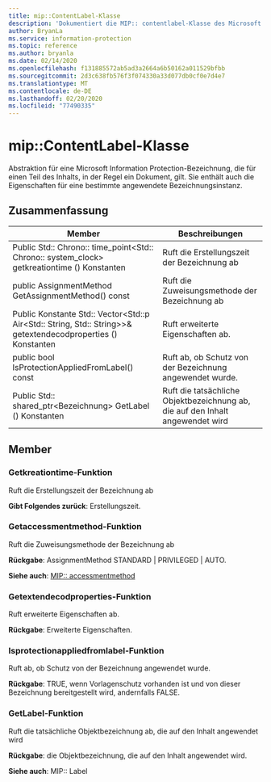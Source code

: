 ```yaml
---
title: mip::ContentLabel-Klasse
description: 'Dokumentiert die MIP:: contentlabel-Klasse des Microsoft Information Protection (MIP) SDK.'
author: BryanLa
ms.service: information-protection
ms.topic: reference
ms.author: bryanla
ms.date: 02/14/2020
ms.openlocfilehash: f131885572ab5ad3a2664a6b50162a011529bfbb
ms.sourcegitcommit: 2d3c638fb576f3f074330a33d077db0cf0e7d4e7
ms.translationtype: MT
ms.contentlocale: de-DE
ms.lasthandoff: 02/20/2020
ms.locfileid: "77490335"
---
```

# <a name="class-mipcontentlabel"></a>mip::ContentLabel-Klasse 
Abstraktion für eine Microsoft Information Protection-Bezeichnung, die für einen Teil des Inhalts, in der Regel ein Dokument, gilt.
Sie enthält auch die Eigenschaften für eine bestimmte angewendete Bezeichnungsinstanz.
  
## <a name="summary"></a>Zusammenfassung
 Member                        | Beschreibungen                                
--------------------------------|---------------------------------------------
Public Std:: Chrono:: time_point\<Std:: Chrono:: system_clock\> getkreationtime () Konstanten  |  Ruft die Erstellungszeit der Bezeichnung ab
public AssignmentMethod GetAssignmentMethod() const  |  Ruft die Zuweisungsmethode der Bezeichnung ab
Public Konstante Std:: Vector\<Std::p Air\<Std:: String, Std:: String\>\>& getextendecodproperties () Konstanten  |  Ruft erweiterte Eigenschaften ab.
public bool IsProtectionAppliedFromLabel() const  |  Ruft ab, ob Schutz von der Bezeichnung angewendet wurde.
Public Std:: shared_ptr\<Bezeichnung\> GetLabel () Konstanten  |  Ruft die tatsächliche Objektbezeichnung ab, die auf den Inhalt angewendet wird
  
## <a name="members"></a>Member
  
### <a name="getcreationtime-function"></a>Getkreationtime-Funktion
Ruft die Erstellungszeit der Bezeichnung ab

  
**Gibt Folgendes zurück**: Erstellungszeit.
  
### <a name="getassignmentmethod-function"></a>Getaccessmentmethod-Funktion
Ruft die Zuweisungsmethode der Bezeichnung ab

  
**Rückgabe**: AssignmentMethod STANDARD | PRIVILEGED | AUTO. 
  
**Siehe auch**: [MIP:: accessmentmethod](mip-enums-and-structs.md#assignmentmethod-enum)
  
### <a name="getextendedproperties-function"></a>Getextendecodproperties-Funktion
Ruft erweiterte Eigenschaften ab.

  
**Rückgabe**: Erweiterte Eigenschaften.
  
### <a name="isprotectionappliedfromlabel-function"></a>Isprotectionappliedfromlabel-Funktion
Ruft ab, ob Schutz von der Bezeichnung angewendet wurde.

  
**Rückgabe**: TRUE, wenn Vorlagenschutz vorhanden ist und von dieser Bezeichnung bereitgestellt wird, andernfalls FALSE.
  
### <a name="getlabel-function"></a>GetLabel-Funktion
Ruft die tatsächliche Objektbezeichnung ab, die auf den Inhalt angewendet wird

  
**Rückgabe**: die Objektbezeichnung, die auf den Inhalt angewendet wird. 
  
**Siehe auch**: MIP:: Label